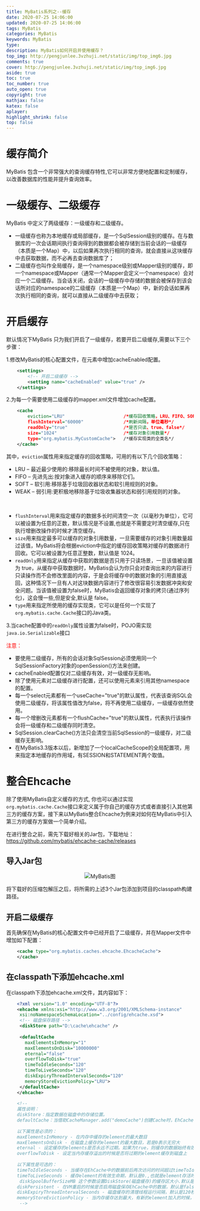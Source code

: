 ```yaml
---
title: MyBatis系列之--缓存
date: 2020-07-25 14:06:00
updated: 2020-07-25 14:06:00
tags: MyBatis
categories: MyBatis
keywords: MyBatis
type: 
description: MyBatis如何开启并使用缓存？
top_img: http://pengjunlee.3vzhuji.net/static/img/top_img6.jpg
comments: true
cover: http://pengjunlee.3vzhuji.net/static/img/top_img6.jpg
aside: true
toc: true
toc_number: true
auto_open: true
copyright: true
mathjax: false
katex: false
aplayer:
highlight_shrink: false
top: false
---
```

# 缓存简介
MyBatis 包含一个非常强大的查询缓存特性,它可以非常方便地配置和定制缓存，以改善数据库的性能并提升查询效率。 

# 一级缓存、二级缓存
MyBatis 中定义了两级缓存：一级缓存和二级缓存。

- 一级缓存也称为本地缓存或局部缓存，是一个SqlSession级别的缓存。在与数据库的一次会话期间执行查询得到的数据都会被存储到当前会话的一级缓存（本质是一个Map）中，以后如果再次执行相同的查询，就会直接从这块缓存中去获取数据，而不必再去查询数据库了；
- 二级缓存也叫作全局缓存，是一个namespace级别或Mapper级别的缓存，即一个namespace或Mapper（通常一个Mapper会定义一个namespace）会对应一个二级缓存。当会话关闭，会话的一级缓存中存储的数据会被保存到该会话所对应的namespace的二级缓存（本质是一个Map）中，新的会话如果再次执行相同的查询，就可以直接从二级缓存中去获取；

# 开启缓存
默认情况下MyBatis 只为我们开启了一级缓存，若要开启二级缓存,需要以下三个步骤：

1.修改MyBatis的核心配置文件，在<settings/>元素中增加cacheEnabled配置。 
```Xml
	<settings>
		<!-- 开启二级缓存 -->
		<setting name="cacheEnabled" value="true" />
	</settings>
```

2.为每一个需要使用二级缓存的mapper.xml文件增加cache配置。  
```Xml
	<cache 
		eviction="LRU"                      /*缓存回收策略，LRU、FIFO、SOFT、WEAK*/
		flushInterval="60000"               /*刷新间隔，单位毫秒*/
		readOnly="true"                     /*是否只读、true、false*/
		size="1024"                         /*缓存对象引用数量*/
		type="org.mybatis.MyCustomCache">   /*缓存实现类的全类名*/
	</cache>
```
其中，`eviction`属性用来指定缓存的回收策略，可用的有以下几个回收策略： 

- LRU – 最近最少使用的:移除最长时间不被使用的对象，默认值。
- FIFO – 先进先出:按对象进入缓存的顺序来移除它们。
- SOFT – 软引用:移除基于垃圾回收器状态和软引用规则的对象。
- WEAK – 弱引用:更积极地移除基于垃圾收集器状态和弱引用规则的对象。

<br/>

- `flushInterval`用来指定缓存的数据多长时间清空一次（以毫秒为单位），它可以被设置为任意的正数，默认情况是不设置,也就是不需要定时清空缓存,只在执行增删改操作的时候才清空缓存。
- `size`用来指定最多可以缓存的对象引用数量，一旦需要缓存的对象引用数量超过该值，MyBatis将会根据eviction中指定的缓存回收策略对缓存的数据进行回收。它可以被设置为任意正整数，默认值是 1024。
- `readOnly`用来指定从缓存中获取的数据是否只用于只读场景，一旦该值被设置为 true，从缓存中获取数据时，MyBatis会认为你只会对查询出来的内容进行只读操作而不会修改里面的内容，于是会将缓存中的数据对象的引用直接返回，这种情况下一旦有人对这块数据内容进行了修改很容易引发数据冲突和安全问题。当该值被设置为false时，MyBatis会返回缓存对象的拷贝(通过序列化)，这会慢一些,但是安全,默认是 false。
- `type`用来指定所使用的缓存实现类，它可以是任何一个实现了`org.mybatis.cache.Cache`接口的Java类。

3.当cache配置中的`readOnly`属性设置为false时，POJO需实现`java.io.Serializable`接口

<font color=red>注意：</font>

- 要使用二级缓存，所有的会话对象SqlSession必须使用同一个SqlSessionFactory对象的openSession()方法来创建。
- cacheEnabled配置仅对二级缓存有效，对一级缓存无影响。
- 除了使用<cache/>元素对二级缓存进行配置，还可以使用<cache-ref/>元素来引用其他namespace的<cache/>配置。
- 每一个select元素都有一个useCache="true"的默认属性，代表该查询SQL会使用二级缓存，将该属性值改为false，将不再使用二级缓存，一级缓存依然使用。
- 每一个增删改元素都有一个flushCache="true"的默认属性，代表执行该操作会将一级缓存和二级缓存同时清空。
- SqlSession.clearCache()方法只会清空当前SqlSession的一级缓存，对二级缓存无影响。
- 在MyBatis3.3版本以后，新增加了一个localCacheScope的全局配置项，用来指定本地缓存的作用域，有SESSION和STATEMENT两个取值。 

# 整合Ehcache

除了使用MyBatis自定义缓存的方式, 你也可以通过实现`org.mybatis.cache.Cache`接口来定义属于你自己的缓存方式或者直接引入其他第三方的缓存方案，接下来以MyBatis整合Ehcache为例来对如何在MyBatis中引入第三方的缓存方案做一个简单介绍。

在进行整合之前，需先下载好相关的Jar包，下载地址：<https://github.com/mybatis/ehcache-cache/releases>

## 导入Jar包
<div align=center>

![MyBatis图](http://pengjunlee.3vzhuji.net/static/mybatis/02.png "MyBatis示意图")
<div align=left>
将下载好的压缩包解压之后，将所需的上述3个Jar包添加到项目的classpath构建路径。

## 开启二级缓存
首先确保在MyBatis的核心配置文件中已经开启了二级缓存，并在Mapper文件中增加如下配置： 
```XMl
	<cache type="org.mybatis.caches.ehcache.EhcacheCache">
	</cache>
```
## 在classpath下添加ehcache.xml
在classpath下添加ehcache.xml文件，其内容如下： 
```Xml
	<?xml version="1.0" encoding="UTF-8"?>
	<ehcache xmlns:xsi="http://www.w3.org/2001/XMLSchema-instance"
	 xsi:noNamespaceSchemaLocation="../config/ehcache.xsd">
	 <!-- 磁盘保存路径 -->
	 <diskStore path="D:\cache\ehcache" />
	 
	 <defaultCache 
	   maxElementsInMemory="1" 
	   maxElementsOnDisk="10000000"
	   eternal="false" 
	   overflowToDisk="true" 
	   timeToIdleSeconds="120"
	   timeToLiveSeconds="120" 
	   diskExpiryThreadIntervalSeconds="120"
	   memoryStoreEvictionPolicy="LRU">
	 </defaultCache>
	</ehcache>
 
	<!-- 
	属性说明：
	diskStore：指定数据在磁盘中的存储位置。
	defaultCache：当借助CacheManager.add("demoCache")创建Cache时，EhCache便会采用<defalutCache/>指定的的管理策略
	 
	以下属性是必须的：
	maxElementsInMemory - 在内存中缓存的element的最大数目 
	maxElementsOnDisk - 在磁盘上缓存的element的最大数目，若是0表示无穷大
	eternal - 设定缓存的elements是否永远不过期。如果为true，则缓存的数据始终有效，如果为false那么还要根据timeToIdleSeconds，timeToLiveSeconds判断
	overflowToDisk - 设定当内存缓存溢出的时候是否将过期的element缓存到磁盘上
	 
	以下属性是可选的：
	timeToIdleSeconds - 当缓存在EhCache中的数据前后两次访问的时间超过timeToIdleSeconds的属性取值时，这些数据便会删除，默认值是0,也就是可闲置时间无穷大
	timeToLiveSeconds - 缓存element的有效生命期，默认是0.,也就是element存活时间无穷大
	 diskSpoolBufferSizeMB 这个参数设置DiskStore(磁盘缓存)的缓存区大小.默认是30MB.每个Cache都应该有自己的一个缓冲区.
	diskPersistent - 在VM重启的时候是否启用磁盘保存EhCache中的数据，默认是false。
	diskExpiryThreadIntervalSeconds - 磁盘缓存的清理线程运行间隔，默认是120秒。每个120s，相应的线程会进行一次EhCache中数据的清理工作
	memoryStoreEvictionPolicy - 当内存缓存达到最大，有新的element加入的时候， 移除缓存中element的策略。默认是LRU（最近最少使用），可选的有LFU（最不常使用）和FIFO（先进先出）
	 -->
```
